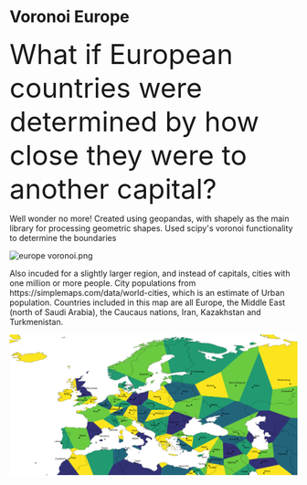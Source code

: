 # Voronoi Europe
<html>
  <head>
    <font size = "7">What if European countries were determined by how close they were to another capital?
    </font>
  </head>
  
  <body>
    <p>
      Well wonder no more! Created using geopandas, with shapely as the main library for processing geometric shapes. Used scipy's voronoi functionality to determine the boundaries
  </p>
  <img src="https://github.com/blumdrew/voronoi-europe/blob/master/images/europe%20voronoi.png/blumdrew/voronoi-europe/blob/master/images/europe%20voronoi.png?raw=true" alt="europe voronoi.png">
    <p>
      Also incuded for a slightly larger region, and instead of capitals, cities with one million or more people.
      City populations from https://simplemaps.com/data/world-cities, which is an estimate of Urban population. Countries included in this map are all Europe, the Middle East (north of Saudi Arabia), the Caucaus nations, Iran, Kazakhstan and Turkmenistan.
  </p>
  <a href = "https://github.com/blumdrew/voronoi-europe/blob/master/images/europe%20voronoi.png"><img src = "onemil_f.png", alt = "Labled Map"></a>
  </body>
  


</html>
